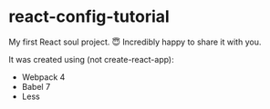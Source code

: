 # react-config-tutorial
My first React soul project. :innocent: 
Incredibly happy to share it with you.

It was created using (not create-react-app):
- Webpack 4
- Babel 7
- Less


